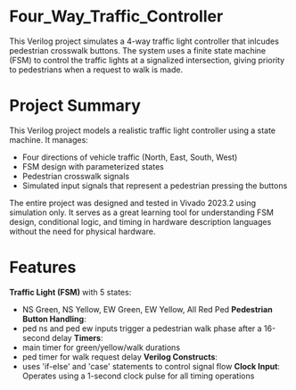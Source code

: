 # Four_Way_Traffic_Controller
This Verilog project simulates a 4-way traffic light controller that inlcudes pedestrian crosswalk buttons. The system uses a finite state machine (FSM) to control the traffic lights at a signalized intersection, giving priority to pedestrians when a request to walk is made.

# Project Summary
This Verilog project models a realistic traffic light controller using a state machine.            It manages:
  - Four directions of vehicle traffic (North, East, South, West)
  - FSM design with parameterized states
  - Pedestrian crosswalk signals
  - Simulated input signals that represent a pedestrian pressing the buttons

The entire project was designed and tested in Vivado 2023.2 using simulation only. It serves as a great learning tool for understanding FSM design, conditional logic, and timing in hardware description languages without the need for physical hardware.

# Features
**Traffic Light (FSM)** with 5 states:
  - NS Green, NS Yellow, EW Green, EW Yellow, All Red Ped
**Pedestrian Button Handling**:
  - ped ns and ped ew inputs trigger a pedestrian walk phase after a 16-second delay
**Timers**:
  - main timer for green/yellow/walk durations
  - ped timer for walk request delay
**Verilog Constructs**:
  - uses 'if-else' and 'case' statements to control signal flow
**Clock Input**: Operates using a 1-second clock pulse for all timing operations
